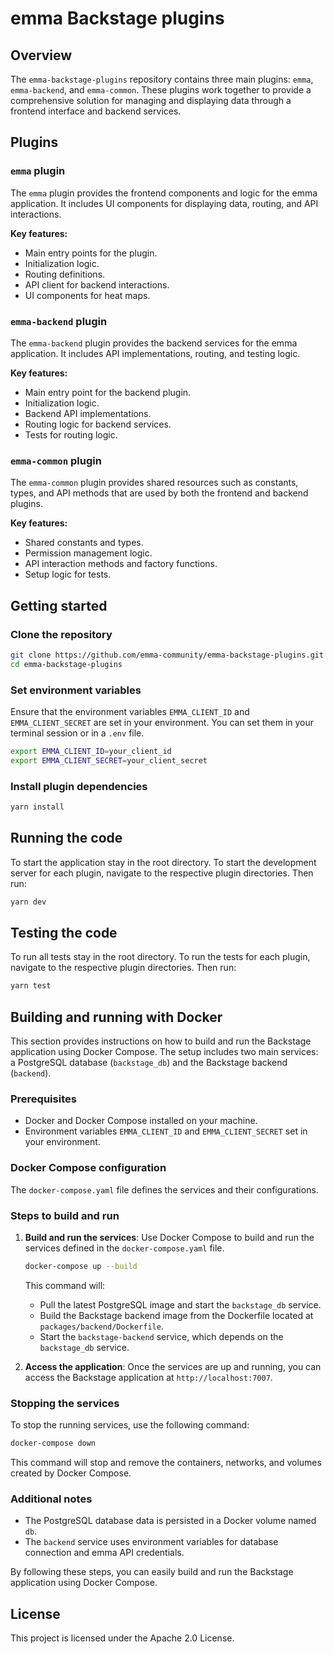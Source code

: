 # emma Backstage plugins

## Overview

The `emma-backstage-plugins` repository contains three main plugins: `emma`, `emma-backend`, and `emma-common`. These plugins work together to provide a comprehensive solution for managing and displaying data through a frontend interface and backend services.

## Plugins

### `emma` plugin

The `emma` plugin provides the frontend components and logic for the emma application. It includes UI components for displaying data, routing, and API interactions.

**Key features:**

- Main entry points for the plugin.
- Initialization logic.
- Routing definitions.
- API client for backend interactions.
- UI components for heat maps.

### `emma-backend` plugin

The `emma-backend` plugin provides the backend services for the emma application. It includes API implementations, routing, and testing logic.

**Key features:**

- Main entry point for the backend plugin.
- Initialization logic.
- Backend API implementations.
- Routing logic for backend services.
- Tests for routing logic.

### `emma-common` plugin

The `emma-common` plugin provides shared resources such as constants, types, and API methods that are used by both the frontend and backend plugins.

**Key features:**

- Shared constants and types.
- Permission management logic.
- API interaction methods and factory functions.
- Setup logic for tests.

## Getting started

### Clone the repository

```sh
git clone https://github.com/emma-community/emma-backstage-plugins.git
cd emma-backstage-plugins
```

### Set environment variables

Ensure that the environment variables `EMMA_CLIENT_ID` and `EMMA_CLIENT_SECRET` are set in your environment. You can set them in your terminal session or in a `.env` file.

```sh
export EMMA_CLIENT_ID=your_client_id
export EMMA_CLIENT_SECRET=your_client_secret
```

### Install plugin dependencies

```sh
yarn install
```

## Running the code

To start the application stay in the root directory. To start the development server for each plugin, navigate to the respective plugin directories. Then run:

```sh
yarn dev
```

## Testing the code

To run all tests stay in the root directory. To run the tests for each plugin, navigate to the respective plugin directories. Then run:

```sh
yarn test
```

## Building and running with Docker

This section provides instructions on how to build and run the Backstage application using Docker Compose. The setup includes two main services: a PostgreSQL database (`backstage_db`) and the Backstage backend (`backend`).

### Prerequisites

- Docker and Docker Compose installed on your machine.
- Environment variables `EMMA_CLIENT_ID` and `EMMA_CLIENT_SECRET` set in your environment.

### Docker Compose configuration

The `docker-compose.yaml` file defines the services and their configurations.

### Steps to build and run

1. **Build and run the services**:
   Use Docker Compose to build and run the services defined in the `docker-compose.yaml` file.

   ```sh
   docker-compose up --build
   ```

   This command will:
   - Pull the latest PostgreSQL image and start the `backstage_db` service.
   - Build the Backstage backend image from the Dockerfile located at `packages/backend/Dockerfile`.
   - Start the `backstage-backend` service, which depends on the `backstage_db` service.

2. **Access the application**:
   Once the services are up and running, you can access the Backstage application at `http://localhost:7007`.

### Stopping the services

To stop the running services, use the following command:

```sh
docker-compose down
```

This command will stop and remove the containers, networks, and volumes created by Docker Compose.

### Additional notes

- The PostgreSQL database data is persisted in a Docker volume named `db`.
- The `backend` service uses environment variables for database connection and emma API credentials.

By following these steps, you can easily build and run the Backstage application using Docker Compose.

## License

This project is licensed under the Apache 2.0 License.
